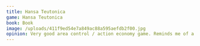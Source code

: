 ```yaml
---
title: Hansa Teutonica
game: Hansa Teutonica
book: Book
image: /uploads/411f9ed54e7a849ac88a595aefdb2f00.jpg
opinion: Very good area control / action economy game. Reminds me of a mash up of Terra Mystica and Scythe with a much more boring medieval Germany theme. You are placing cubes to complete routes and gain control of cities. Very tight game of strategic and tactical choices.
---
```



